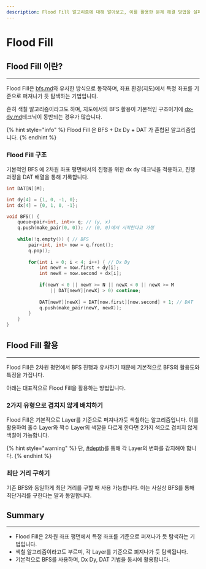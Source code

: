 ```yaml
---
description: Flood Fill 알고리즘에 대해 알아보고, 이를 활용한 문제 해결 방법을 살펴봅니다.
---
```


# Flood Fill

## Flood Fill 이란?

***

Flood Fill은 [bfs.md](bfs.md "mention")와 유사한 방식으로 동작하며, 좌표 환경(지도)에서 특정 좌표를 기준으로 퍼져나가 듯 탐색하는 기법입니다.

흔히 색칠 알고리즘이라고도 하며, 지도에서의 BFS 활용이 기본적인 구조이기에 [dx-dy.md](dx-dy.md "mention")테크닉이 동반되는 경우가 많습니다.

{% hint style="info" %}
Flood Fill 은 BFS + Dx Dy + DAT 가 혼합된 알고리즘입니다.
{% endhint %}

### Flood Fill 구조

기본적인 BFS 에 2차원 좌표 평면에서의 진행을 위한 dx dy 테크닉을 적용하고, 진행 과정을 DAT 배열을 통해 기록합니다.

```cpp
int DAT[N][M];

int dy[4] = {1, 0, -1, 0};
int dx[4] = {0, 1, 0, -1};

void BFS() {
    queue<pair<int, int>> q; // (y, x)
    q.push(make_pair(0, 0)); // (0, 0)에서 시작한다고 가정
    
    while(!q.empty()) { // BFS
        pair<int, int> now = q.front();
        q.pop();
        
        for(int i = 0; i < 4; i++) { // Dx Dy
            int newY = now.first + dy[i];
            int newX = now.second + dx[i];
            
            if(newY < 0 || newY >= N || newX < 0 || newX >= M
                || DAT[newY][newX] > 0) continue;
            
            DAT[newY][newX] = DAT[now.first][now.second] + 1; // DAT
            q.push(make_pair(newY, newX));
        }
    }
}
```

## Flood Fill 활용

***

Flood Fill은 2차원 평면에서 BFS 진행과 유사하기 때문에 기본적으로 BFS의 활용도와 특징을 가집니다.

아래는 대표적으로 Flood Fill을 활용하는 방법입니다.

### 2가지 유형으로 겹치지 않게 배치하기

Flood Fill은 기본적으로 Layer를 기준으로 퍼져나가듯 색칠하는 알고리즘입니다. 이를 활용하여 홀수 Layer와 짝수 Layer의 색깔을 다르게 한다면 2가지 색으로 겹치지 않게 색칠이 가능합니다.

{% hint style="warning" %}
단, [#depth](bfs.md#depth "mention")를 통해 각 Layer의 변화를 감지해야 합니다.
{% endhint %}

### 최단 거리 구하기

기존 BFS와 동일하게 최단 거리를 구할 때 사용 가능합니다. 이는 사실상 BFS를 통해 최단거리를 구한다는 말과 동일합니다.



## Summary

***

* Flood Fill은 2차원 좌표 평면에서 특정 좌표를 기준으로 퍼져나가 듯 탐색하는 기법입니다.
* 색칠 알고리즘이라고도 부르며, 각 Layer를 기준으로 펴져나가 듯 탐색됩니다.
* 기본적으로 BFS를 사용하며, Dx Dy, DAT 기법을 동시에 활용합니다.

